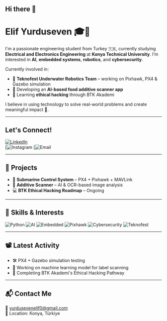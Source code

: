 ## Hi there 👋  
# Elif Yurduseven 🎓🤖  

I'm a passionate engineering student from Turkey 🇹🇷, currently studying **Electrical and Electronics Engineering** at **Konya Technical University**. I’m interested in **AI**, **embedded systems**, **robotics**, and **cybersecurity**.

Currently involved in:  
- 🤖 **Teknofest Underwater Robotics Team** – working on Pixhawk, PX4 & Gazebo simulation  
- 🧠 Developing an **AI-based food additive scanner app**  
- 🔐 Learning **ethical hacking** through BTK Akademi  

I believe in using technology to solve real-world problems and create meaningful impact 🚀.

---

## Let's Connect!  
[![LinkedIn](https://img.shields.io/badge/LinkedIn-blue?style=for-the-badge&logo=linkedin)](https://www.linkedin.com/in/elif-yurduseven-a16818347)  
[![Instagram](https://www.instagram.com/)
[![Email](https://mail.google.com/mail/u/0/?hl=tr#inbox)

---

## 📌 Projects
- 🐙 **Submarine Control System** – PX4 + Pixhawk + MAVLink
- 📸 **Additive Scanner** – AI & OCR-based image analysis
- 💻 **BTK Ethical Hacking Roadmap** – Ongoing

---

## 🧠 Skills & Interests  
![Python](https://img.shields.io/badge/Python-yellow?style=for-the-badge&logo=python)
![AI](https://img.shields.io/badge/Artificial_Intelligence-blue?style=for-the-badge)
![Embedded](https://img.shields.io/badge/Embedded_Systems-orange?style=for-the-badge)
![Pixhawk](https://img.shields.io/badge/Pixhawk-black?style=for-the-badge)
![Cybersecurity](https://img.shields.io/badge/Cybersecurity-red?style=for-the-badge)
![Teknofest](https://img.shields.io/badge/Teknofest-maroon?style=for-the-badge)

---

## 📽️ Latest Activity
- 🛠 PX4 + Gazebo simulation testing  
- 🧪 Working on machine learning model for label scanning  
- 🔐 Completing BTK Akademi's Ethical Hacking Pathway

---

## 📬 Contact Me  
📧 [yurdusevenelif0@gmail.com](mailto:yurdusevenelif0@gmail.com)  
📍 Location: Konya, Türkiye  
